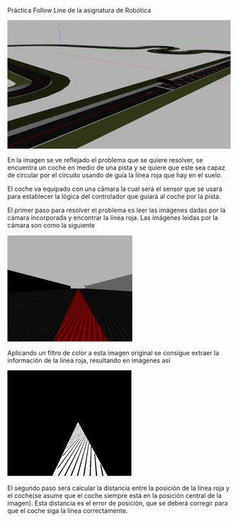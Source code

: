 Práctica Follow Line de la asignatura de Robótica

![Problema](https://github.com/johnbyrs/Rob-tica/blob/master/Follow_Line/imgs/problema.png)

En la imagen se ve reflejado el problema que se quiere resolver, se encuentra un coche en medio de una pista y se quiere que este sea capaz de circular por el circuito usando de guía la línea roja que hay en el suelo.

El coche va equipado con una cámara la cual será el sensor que se usará para establecer la lógica del controlador que guiará al coche por la pista.

El primer paso para resolver el problema es leer las imágenes dadas por la cámara incorporada y encontrar la línea roja.
Las imágenes leidas por la cámara son como la siguiente 

![img_camara](https://github.com/johnbyrs/Rob-tica/blob/master/Follow_Line/imgs/Fotoraw.png)

Aplicando un filtro de color a esta imagen original se consigue extraer la información de la línea roja, resultando en imágenes así

![img_filtrada](https://github.com/johnbyrs/Rob-tica/blob/master/Follow_Line/imgs/imagen_filtrada.png)

El segundo paso será calcular la distancia entre la posición de la línea roja y el coche(se asume que el coche siempre está en la posición central de la imagen). Esta distancia es el error de posición, que se deberá corregir para que el coche siga la línea correctamente.
